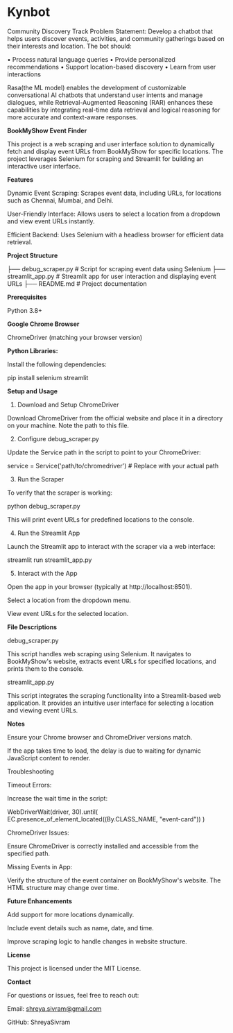 # Kynbot

Community Discovery Track
Problem Statement: Develop a chatbot that helps users discover events, activities, and
community gatherings based on their interests and location. The bot should:

• Process natural language queries
• Provide personalized recommendations
• Support location-based discovery
• Learn from user interactions

Rasa(the ML model) enables the development of customizable conversational AI chatbots that understand user intents and manage dialogues, while Retrieval-Augmented Reasoning (RAR) enhances these capabilities by integrating real-time data retrieval and logical reasoning for more accurate and context-aware responses.

**BookMyShow Event Finder**

This project is a web scraping and user interface solution to dynamically fetch and display event URLs from BookMyShow for specific locations. The project leverages Selenium for scraping and Streamlit for building an interactive user interface.

**Features**

Dynamic Event Scraping: Scrapes event data, including URLs, for locations such as Chennai, Mumbai, and Delhi.

User-Friendly Interface: Allows users to select a location from a dropdown and view event URLs instantly.

Efficient Backend: Uses Selenium with a headless browser for efficient data retrieval.

**Project Structure**

├── debug_scraper.py      # Script for scraping event data using Selenium
├── streamlit_app.py      # Streamlit app for user interaction and displaying event URLs
├── README.md             # Project documentation

**Prerequisites**

Python 3.8+

**Google Chrome Browser**

ChromeDriver (matching your browser version)

**Python Libraries:**

Install the following dependencies:

pip install selenium streamlit

**Setup and Usage**

1. Download and Setup ChromeDriver

Download ChromeDriver from the official website and place it in a directory on your machine. Note the path to this file.

2. Configure debug_scraper.py

Update the Service path in the script to point to your ChromeDriver:

service = Service('path/to/chromedriver')  # Replace with your actual path

3. Run the Scraper

To verify that the scraper is working:

python debug_scraper.py

This will print event URLs for predefined locations to the console.

4. Run the Streamlit App

Launch the Streamlit app to interact with the scraper via a web interface:

streamlit run streamlit_app.py

5. Interact with the App

Open the app in your browser (typically at http://localhost:8501).

Select a location from the dropdown menu.

View event URLs for the selected location.

**File Descriptions**

debug_scraper.py

This script handles web scraping using Selenium. It navigates to BookMyShow's website, extracts event URLs for specified locations, and prints them to the console.

streamlit_app.py

This script integrates the scraping functionality into a Streamlit-based web application. It provides an intuitive user interface for selecting a location and viewing event URLs.

**Notes**

Ensure your Chrome browser and ChromeDriver versions match.

If the app takes time to load, the delay is due to waiting for dynamic JavaScript content to render.

Troubleshooting

Timeout Errors:

Increase the wait time in the script:

WebDriverWait(driver, 30).until(
    EC.presence_of_element_located((By.CLASS_NAME, "event-card"))
)

ChromeDriver Issues:

Ensure ChromeDriver is correctly installed and accessible from the specified path.

Missing Events in App:

Verify the structure of the event container on BookMyShow's website. The HTML structure may change over time.

**Future Enhancements**

Add support for more locations dynamically.

Include event details such as name, date, and time.

Improve scraping logic to handle changes in website structure.

**License**

This project is licensed under the MIT License.

**Contact**

For questions or issues, feel free to reach out:

Email: shreya.sivram@gmail.com

GitHub: ShreyaSivram
